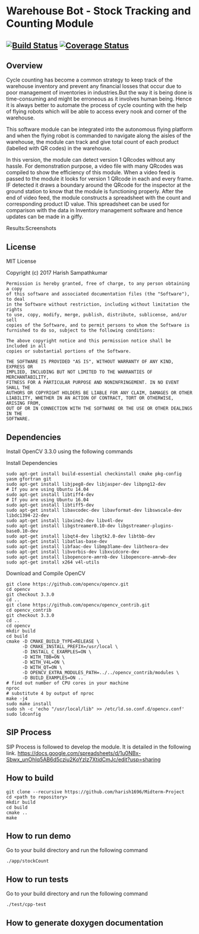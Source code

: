 # Warehouse Bot - Stock Tracking and Counting Module
[![Build Status](https://travis-ci.org/harish1696/Midterm-Project.svg?branch=master)](https://travis-ci.org/harish1696/Midterm-Project)
[![Coverage Status](https://coveralls.io/repos/github/harish1696/Midterm-Project/badge.svg?branch=master)](https://coveralls.io/github/harish1696/Midterm-Project?branch=master)
---

## Overview

Cycle counting has become a common strategy to keep track of the warehouse inventory and prevent any financial losses that occur due to poor management of inventories in industries.But the way it is being done is time-consuming and might be erroneous as it involves human being. Hence it is always better to automate the process of cycle counting with the help of flying robots which will be able to access every nook and corner of the warehouse.

This software module can be integrated into the autonomous flying platform and  when the flying robot is commanded to navigate along the aisles of the warehouse, the module can track and give total count of each product (labelled with QR codes) in the warehouse.

In this version, the module can detect version 1 QRcodes without any hassle. For demonstration purpose, a video file with many QRcodes was compiled to show the efficiency of this module. When a video feed is passed to the module it looks for version 1 QRcode in each and every frame. IF detected it draws a boundary around the QRcode for the inspector at the ground station to know that the module is functioning properly. After the end of video feed, the module constructs a spreadsheet with the count and corresponding product ID value. This spreadsheet can be used for comparison with the data in Inventory management software and hence updates can be made in a giffy. 

Results:Screenshots



## License
MIT License

Copyright (c) 2017 Harish Sampathkumar

```
Permission is hereby granted, free of charge, to any person obtaining a copy
of this software and associated documentation files (the "Software"), to deal
in the Software without restriction, including without limitation the rights
to use, copy, modify, merge, publish, distribute, sublicense, and/or sell
copies of the Software, and to permit persons to whom the Software is
furnished to do so, subject to the following conditions:

The above copyright notice and this permission notice shall be included in all
copies or substantial portions of the Software.

THE SOFTWARE IS PROVIDED "AS IS", WITHOUT WARRANTY OF ANY KIND, EXPRESS OR
IMPLIED, INCLUDING BUT NOT LIMITED TO THE WARRANTIES OF MERCHANTABILITY,
FITNESS FOR A PARTICULAR PURPOSE AND NONINFRINGEMENT. IN NO EVENT SHALL THE
AUTHORS OR COPYRIGHT HOLDERS BE LIABLE FOR ANY CLAIM, DAMAGES OR OTHER
LIABILITY, WHETHER IN AN ACTION OF CONTRACT, TORT OR OTHERWISE, ARISING FROM,
OUT OF OR IN CONNECTION WITH THE SOFTWARE OR THE USE OR OTHER DEALINGS IN THE
SOFTWARE.
```

## Dependencies

Install OpenCV 3.3.0 using the following commands

Install Dependencies
```
sudo apt-get install build-essential checkinstall cmake pkg-config yasm gfortran git
sudo apt-get install libjpeg8-dev libjasper-dev libpng12-dev
# If you are using Ubuntu 14.04
sudo apt-get install libtiff4-dev
# If you are using Ubuntu 16.04
sudo apt-get install libtiff5-dev
sudo apt-get install libavcodec-dev libavformat-dev libswscale-dev libdc1394-22-dev
sudo apt-get install libxine2-dev libv4l-dev
sudo apt-get install libgstreamer0.10-dev libgstreamer-plugins-base0.10-dev
sudo apt-get install libqt4-dev libgtk2.0-dev libtbb-dev
sudo apt-get install libatlas-base-dev
sudo apt-get install libfaac-dev libmp3lame-dev libtheora-dev
sudo apt-get install libvorbis-dev libxvidcore-dev
sudo apt-get install libopencore-amrnb-dev libopencore-amrwb-dev
sudo apt-get install x264 v4l-utils
```
Download and Compile OpenCV
```
git clone https://github.com/opencv/opencv.git
cd opencv 
git checkout 3.3.0 
cd ..
git clone https://github.com/opencv/opencv_contrib.git
cd opencv_contrib
git checkout 3.3.0
cd ..
cd opencv
mkdir build
cd build
cmake -D CMAKE_BUILD_TYPE=RELEASE \
      -D CMAKE_INSTALL_PREFIX=/usr/local \
      -D INSTALL_C_EXAMPLES=ON \
      -D WITH_TBB=ON \
      -D WITH_V4L=ON \
      -D WITH_QT=ON \
      -D OPENCV_EXTRA_MODULES_PATH=../../opencv_contrib/modules \
      -D BUILD_EXAMPLES=ON ..
# find out number of CPU cores in your machine
nproc
# substitute 4 by output of nproc
make -j4
sudo make install
sudo sh -c 'echo "/usr/local/lib" >> /etc/ld.so.conf.d/opencv.conf'
sudo ldconfig
```

## SIP Process
SIP Process is followed to develop the module. It is detailed in the following link.
https://docs.google.com/spreadsheets/d/1u0NBx-Sbwx_unOhIq5AB6d5cziu2KoYzIz7XtidCmJc/edit?usp=sharing

## How to build
```
git clone --recursive https://github.com/harish1696/Midterm-Project
cd <path to repository>
mkdir build
cd build
cmake ..
make
```

## How to run demo
Go to your build directory and run the following command

```
./app/stockCount
```

## How to run tests
Go to your build directory and run the following command

```
./test/cpp-test
```

## How to generate doxygen documentation

  

